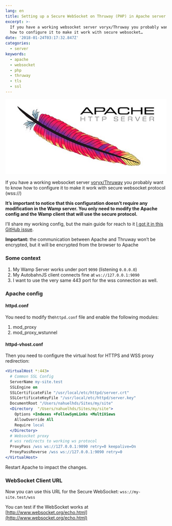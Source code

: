 ```yaml
---
lang: en
title: Setting up a Secure WebSocket on Thruway (PHP) in Apache server
excerpt: >-
  If you have a working websocket server voryx/Thruway you probably want to know
  how to configure it to make it work with secure websocket…
date: '2018-01-24T03:17:32.847Z'
categories:
  - server
keywords:
  - apache
  - websocket
  - php
  - thruway
  - tls
  - ssl
---
```


![](img/1__N08XZ82dODX22Nuw0H1J0w.jpeg)

If you have a working websocket server [voryx/Thruway](https://github.com/voryx/Thruway) you probably want to know how to configure it to make it work with secure websocket protocol (wss://)

**It’s important to notice that this configuration doesn’t require any modification in the Wamp server. You only need to modify the Apache config and the Wamp client that will use the secure protocol.**

I’ll share my working config, but the main guide for reach to it [I got it in this GitHub issue](https://github.com/voryx/Thruway/issues/66).

**Important:** the communication between Apache and Thruway won’t be encrypted, but it will be encrypted from the browser to Apache

### Some context

1.  My Wamp Server works under port `9090` (listening `0.0.0.0`)
2.  My AutobahnJS client connects fine at `ws://127.0.0.1:9090`
3.  I want to use the very same 443 port for the wss connection as well.

### Apache config

#### httpd.conf

You need to modify the`httpd.conf` file and enable the following modules:

1.  mod\_proxy
2.  mod\_proxy\_wstunnel

#### httpd-vhost.conf

Then you need to configure the virtual host for HTTPS and WSS proxy redirection:

```apache
<VirtualHost *:443>
  # Common SSL Config
  ServerName my-site.test
  SSLEngine on
  SSLCertificateFile "/usr/local/etc/httpd/server.crt"
  SSLCertificateKeyFile "/usr/local/etc/httpd/server.key"
  DocumentRoot "/Users/nahuelhds/Sites/my/site"
  <Directory  "/Users/nahuelhds/Sites/my/site">
    Options +Indexes +FollowSymLinks +MultiViews
    AllowOverride All
    Require local
  </Directory>
  # Websocket proxy
  # wss redirects to working ws protocol
  ProxyPass /wss ws://127.0.0.1:9090 retry=0 keepalive=On 
  ProxyPassReverse /wss ws://127.0.0.1:9090 retry=0 
</VirtualHost>
```

Restart Apache to impact the changes.

### WebSocket Client URL

Now you can use this URL for the Secure WebSocket: `wss://my-site.test/wss`

You can test if the WebSocket works at [http://www.websocket.org/echo.html](http://www.websocket.org/echo.html)
